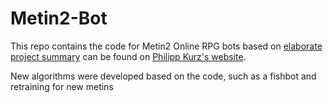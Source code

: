 # Metin2-Bot

This repo contains the code for Metin2 Online RPG bots based on [elaborate project summary](https://philippkurz.net/?portfolio=online-rpg-bot) can be found on [Philipp Kurz's website](https://philippkurz.net/).

New algorithms were developed based on the code, such as a fishbot and retraining for new metins
